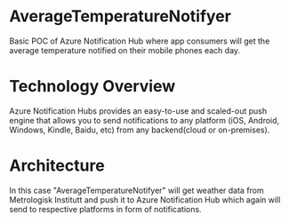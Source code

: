 # AverageTemperatureNotifyer
Basic POC of Azure Notification Hub where app consumers will get the average temperature notified on their mobile phones each day. 

# Technology Overview

Azure Notification Hubs provides an easy-to-use and scaled-out push engine that allows you to send notifications to any platform (iOS, Android, Windows, Kindle, Baidu, etc) from any backend(cloud or on-premises). 

# Architecture

In this case "AverageTemperatureNotifyer" will get weather data from Metrologisk Institutt and push it to Azure Notification Hub which again will send to respective platforms in form of notifications. 


